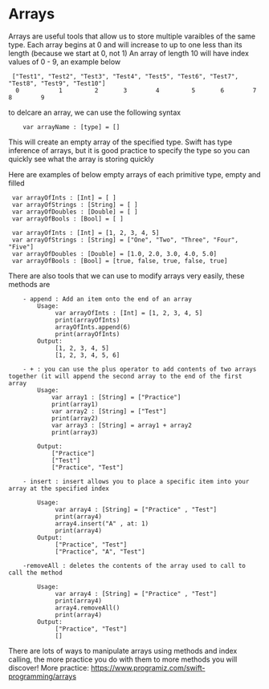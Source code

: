 # Arrays
 
 Arrays are useful tools that allow us to store multiple varaibles of the same type. Each array
 begins at 0 and will increase to up to one less than its length (because we start at 0, not 1)
 An array of length 10 will have index values of 0 - 9, an example below
 
     ["Test1", "Test2", "Test3", "Test4", "Test5", "Test6", "Test7", "Test8", "Test9", "Test10"]
      0           1         2       3        4         5       6        7        8        9
 
 to delcare an array, we can use the following syntax
 
        var arrayName : [type] = []
 
 This will create an empty array of the specified type. Swift has type inference of arrays, but it is good
 practice to specify the type so you can quickly see what the array is storing quickly
 
 Here are examples of below empty arrays of each primitive type, empty and filled
 
     var arrayOfInts : [Int] = [ ]
     var arrayOfStrings : [String] = [ ]
     var arrayOfDoubles : [Double] = [ ]
     var arrayOfBools : [Bool] = [ ]
     
     var arrayOfInts : [Int] = [1, 2, 3, 4, 5]
     var arrayOfStrings : [String] = ["One", "Two", "Three", "Four", "Five"]
     var arrayOfDoubles : [Double] = [1.0, 2.0, 3.0, 4.0, 5.0]
     var arrayOfBools : [Bool] = [true, false, true, false, true]

 There are also tools that we can use to modify arrays very easily, these methods are
 
        - append : Add an item onto the end of an array
            Usage:
                 var arrayOfInts : [Int] = [1, 2, 3, 4, 5]
                 print(arrayOfInts)
                 arrayOfInts.append(6)
                 print(arrayOfInts)
            Output:
                 [1, 2, 3, 4, 5]
                 [1, 2, 3, 4, 5, 6]
 
        - + : you can use the plus operator to add contents of two arrays together (it will append the second array to the end of the first array
            Usage:
                var array1 : [String] = ["Practice"]
                print(array1)
                var array2 : [String] = ["Test"]
                print(array2)
                var array3 : [String] = array1 + array2
                print(array3)
 
            Output:
                ["Practice"]
                ["Test"]
                ["Practice", "Test"]
 
        - insert : insert allows you to place a specific item into your array at the specified index
     
            Usage:
                 var array4 : [String] = ["Practice" , "Test"]
                 print(array4)
                 array4.insert("A" , at: 1)
                 print(array4)
            Output:
                 ["Practice", "Test"]
                 ["Practice", "A", "Test"]
 
        -removeAll : deletes the contents of the array used to call to call the method
     
            Usage:
                 var array4 : [String] = ["Practice" , "Test"]
                 print(array4)
                 array4.removeAll()
                 print(array4)
            Output:
                 ["Practice", "Test"]
                 []
    
There are lots of ways to manipulate arrays using methods and index calling, the more practice you do with them to more methods you will discover!
    More practice: https://www.programiz.com/swift-programming/arrays
